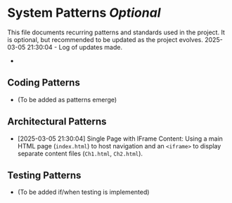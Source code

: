 # System Patterns *Optional*

This file documents recurring patterns and standards used in the project.
It is optional, but recommended to be updated as the project evolves.
2025-03-05 21:30:04 - Log of updates made.

*

## Coding Patterns

*   (To be added as patterns emerge)

## Architectural Patterns

*   [2025-03-05 21:30:04] Single Page with IFrame Content: Using a main HTML page (`index.html`) to host navigation and an `<iframe>` to display separate content files (`Ch1.html`, `Ch2.html`).

## Testing Patterns

*   (To be added if/when testing is implemented)